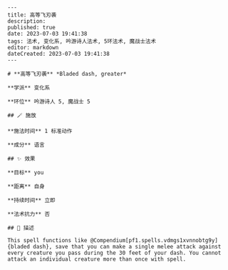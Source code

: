 
    ---
    title: 高等飞刃袭
    description: 
    published: true
    date: 2023-07-03 19:41:38
    tags: 法术, 变化系, 吟游诗人法术, 5环法术, 魔战士法术
    editor: markdown
    dateCreated: 2023-07-03 19:41:38
    ---

    # **高等飞刃袭** *Bladed dash, greater*

    **学派** 变化系 

    **环位** 吟游诗人 5, 魔战士 5

    ## 🪄 施放

    **施法时间** 1 标准动作

    **成分** 语言

    ## ✨ 效果 

    **目标** you 

    **距离** 自身  

    **持续时间** 立即 

    **法术抗力** 否

    ## 📖 描述

    This spell functions like @Compendium[pf1.spells.vdmgs1xvnnobtg9y]{bladed dash}, save that you can make a single melee attack against every creature you pass during the 30 feet of your dash. You cannot attack an individual creature more than once with spell.
    